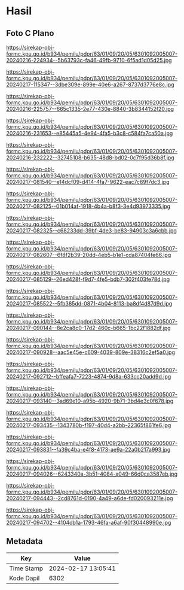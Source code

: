 # Hasil

## Foto C Plano

https://sirekap-obj-formc.kpu.go.id/b934/pemilu/pdpr/63/01/09/20/05/6301092005007-20240216-224934--5b63793c-fa46-49fb-9710-6f5ad1d05d25.jpg

https://sirekap-obj-formc.kpu.go.id/b934/pemilu/pdpr/63/01/09/20/05/6301092005007-20240217-115347--3dbe309e-899e-40e6-a267-8737d3776e8c.jpg

https://sirekap-obj-formc.kpu.go.id/b934/pemilu/pdpr/63/01/09/20/05/6301092005007-20240216-225757--665c1335-2e77-430e-8840-3b8344152f20.jpg

https://sirekap-obj-formc.kpu.go.id/b934/pemilu/pdpr/63/01/09/20/05/6301092005007-20240216-231653--e85445a5-4e94-4fa5-b3c8-c584fa7ca50a.jpg

https://sirekap-obj-formc.kpu.go.id/b934/pemilu/pdpr/63/01/09/20/05/6301092005007-20240216-232222--32745108-b635-48d8-bd02-0c7f95d36b8f.jpg

https://sirekap-obj-formc.kpu.go.id/b934/pemilu/pdpr/63/01/09/20/05/6301092005007-20240217-081540--e14dcf09-d414-4fa7-9622-eac7c89f7dc3.jpg

https://sirekap-obj-formc.kpu.go.id/b934/pemilu/pdpr/63/01/09/20/05/6301092005007-20240217-082125--01b014af-1918-4b4a-b8f3-3e4d93973335.jpg

https://sirekap-obj-formc.kpu.go.id/b934/pemilu/pdpr/63/01/09/20/05/6301092005007-20240217-082325--c68233dd-39bf-4de3-be83-94903c3a6cbb.jpg

https://sirekap-obj-formc.kpu.go.id/b934/pemilu/pdpr/63/01/09/20/05/6301092005007-20240217-082607--6f8f2b39-20dd-4eb5-b1e1-cda87404fe66.jpg

https://sirekap-obj-formc.kpu.go.id/b934/pemilu/pdpr/63/01/09/20/05/6301092005007-20240217-085129--26ed428f-f9d7-4fe5-bdb7-302f403fe78d.jpg

https://sirekap-obj-formc.kpu.go.id/b934/pemilu/pdpr/63/01/09/20/05/6301092005007-20240217-085522--5fb385dd-0871-4b04-8113-ba8df4d87d9d.jpg

https://sirekap-obj-formc.kpu.go.id/b934/pemilu/pdpr/63/01/09/20/05/6301092005007-20240217-090144--8e2ca8c0-17d2-460c-b665-1bc22f1882df.jpg

https://sirekap-obj-formc.kpu.go.id/b934/pemilu/pdpr/63/01/09/20/05/6301092005007-20240217-090928--aac5e45e-c609-4039-809e-38316c2ef5a0.jpg

https://sirekap-obj-formc.kpu.go.id/b934/pemilu/pdpr/63/01/09/20/05/6301092005007-20240217-092712--bffeafa7-7223-4874-9d8a-633cc20add9d.jpg

https://sirekap-obj-formc.kpu.go.id/b934/pemilu/pdpr/63/01/09/20/05/6301092005007-20240217-093140--3ad69e10-a95b-4920-9b71-3bd4e3c0f678.jpg

https://sirekap-obj-formc.kpu.go.id/b934/pemilu/pdpr/63/01/09/20/05/6301092005007-20240217-093435--1343780b-f197-40d4-a2bb-22365f861fe6.jpg

https://sirekap-obj-formc.kpu.go.id/b934/pemilu/pdpr/63/01/09/20/05/6301092005007-20240217-093831--fa39c4ba-e4f8-4173-ae9a-22a0b217a993.jpg

https://sirekap-obj-formc.kpu.go.id/b934/pemilu/pdpr/63/01/09/20/05/6301092005007-20240217-094026--6243340a-3b51-4084-a049-66d0ca3587eb.jpg

https://sirekap-obj-formc.kpu.go.id/b934/pemilu/pdpr/63/01/09/20/05/6301092005007-20240217-094443--2cd8761d-0190-4a49-a6de-fd020093211e.jpg

https://sirekap-obj-formc.kpu.go.id/b934/pemilu/pdpr/63/01/09/20/05/6301092005007-20240217-094702--4104db1a-1793-46fa-a6af-90f30448990e.jpg


## Metadata

| Key        | Value               |
| ---------- | ------------------- |
| Time Stamp | 2024-02-17 13:05:41 |
| Kode Dapil | 6302                |




